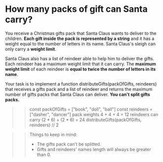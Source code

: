 # How many packs of gift can Santa carry?
You receive a Christmas gifts pack that Santa Claus wants to deliver to the children. __Each gift inside the pack is represented by a string__ and it has a weight equal to the number of letters in its name. Santa Claus's sleigh can only carry a __weight limit__.

Santa Claus also has a list of reindeer able to help him to deliver the gifts. Each reindeer has a maximum weight limit that it can carry. The __maximum weight limit__ of each reindeer is __equal to twice the number of letters in its name__.

Your task is to implement a function distributeGifts(packOfGifts, reindeers) that receives a gifts pack and a list of reindeer and returns the maximum number of gifts packs that Santa Claus can deliver. __You can't split gifts packs.__

>>const packOfGifts = ["book", "doll", "ball"]
const reindeers = ["dasher", "dancer"]
pack weights 4 + 4 + 4 = 12
reindeers can carry (2 * 6) + (2 * 6) = 24
distributeGifts(packOfGifts, reindeers) // 2

>>Things to keep in mind:
>>* The gifts pack can't be splitted.
>>* Gifts and reindeers' names length will always be greater than 0.